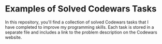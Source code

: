 # Examples of Solved Codewars Tasks

In this repository, you'll find a collection of solved Codewars tasks that I have completed to improve my programming skills. 
Each task is stored in a separate file and includes a link to the problem description on the Codewars website.

